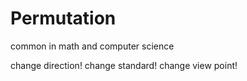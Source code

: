 # Permutation
common in math and computer science 

change direction! change standard! change view point!
